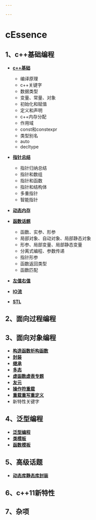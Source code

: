```yaml
---

---
```


# cEssence

## 1、c++基础编程
- **[c++基础](basicsProgram/BasicCompilationPrinciple/README.md)**
    - 编译原理
    - c++关键字
    - 数据类型
    - 变量、常量、对象
    - 初始化和赋值
    - 定义和声明
    - c++内存分配
    - 作用域
    - const和constexpr
    - 类型别名
    - auto
    - decltype

- **[指针总结](basicsProgram/pointerTopic/README.md)**
    - 指针归纳总结
    - 指针和数组
    - 指针和函数
    - 指针和结构体
    - 多重指针
    - 智能指针

- **[动态内存](basicsProgram/dynamicMemory/README.md)**
- **[函数话题](basicsProgram/function/README.md)**
    - 函数、实参、形参
    - 局部对象、自动对象、局部静态对象
    - 形参、局部变量、局部静态变量
    - 分离式编程、参数传递
    - 指针形参
    - 函数返回类型
    - 函数匹配

- **[左值右值](basicsProgram/reference/README.md)**
- **[IO流](basicsProgram/IO/README.md)**
- **[STL](basicsProgram/container/README.md)**

## 2、面向过程编程

## 3、面向对象编程

- **[构造函数析构函数](objectOrientedProgram/object-oriented/constructDestruct/README.md)**
- **[封装](objectOrientedProgram/object-oriented/Class/README.md)**
- **[继承](objectOrientedProgram/object-oriented/inherit/README.md)**
- **[多态](objectOrientedProgram/object-oriented/polymorphic/README.md)**
- **[虚函数虚表专题](objectOrientedProgram/object-oriented/virtual/README.md)**
- **[友元](objectOrientedProgram/object-oriented/firendClass)**
- **[操作符重载](objectOrientedProgram/object-oriented/overloadOperator/README.md)**
- **[重载重写重定义](objectOrientedProgram/object-oriented/overrideOverloadRedefine/README.md)**
- 新特性关键字

## 4、泛型编程

- **[泛型编程](templatesAndGenericProgram/functionTemplate/README.md)**
- **[类模板](templatesAndGenericProgram/classTemplate/README.md)**
- **[函数模板](templatesAndGenericProgram/functionTemplate/README.md)**

## 5、高级话题

- **[动态库静态库封装](templatesAndGenericProgram/functionTemplate/README.md)**

## 6、c++11新特性

## 7、杂项





